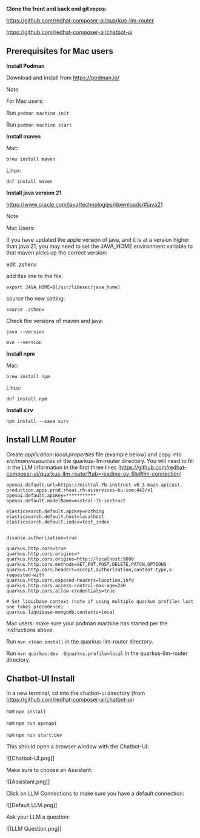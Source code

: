 **Clone the front and back end git repos:**

https://github.com/redhat-composer-ai/quarkus-llm-router

https://github.com/redhat-composer-ai/chatbot-ui

## Prerequisites for Mac users

**Install Podman**

Download and install from https://podman.io/

> [!NOTE]
> For Mac users:
> 
> Run `podman machine init`
> 
> Run `podman machine start`

**Install maven**

Mac:

`brew install maven`

Linux:

`dnf install maven`

**Install java version 21**

   https://www.oracle.com/java/technologies/downloads/#java21
      

> [!NOTE]
>   Mac Users:
>   
>   If you have updated the apple version of java, and it is at a version higher than java 21, you may need to set the JAVA_HOME environment variable to that maven picks up the correct version:
> 
>   edit .zshenv
> 
>   add this line to the file:
> 
>   `export JAVA_HOME=$(/usr/libexec/java_home)`
> 
>   source the new setting: 
>   
>   `source .zshenv`

  
  Check the versions of maven and java:

  `java --version`

  `mvn --version`

**Install npm**

Mac:

`brew install npm`

Linux:

`dnf install npm`
   
**Install sirv**

  `npm install --save sirv`

## Install LLM Router
Create *application-local.properties* file (example below) and copy into *src/main/resources* of the quarkus-llm-router directory. You will need to fill in the LLM information in the first three lines (https://github.com/redhat-composer-ai/quarkus-llm-router?tab=readme-ov-file#llm-connection)

```
openai.default.url=https://mistral-7b-instruct-v0-3-maas-apicast-production.apps.prod.rhoai.rh-aiservices-bu.com:443/v1
openai.default.apiKey=***********
openai.default.modelName=mistral-7b-instruct

elasticsearch.default.apiKey=nothing
elasticsearch.default.host=localhost
elasticsearch.default.index=test_index


disable.authorization=true

quarkus.http.cors=true
quarkus.http.cors.origins=*
quarkus.http.cors.origins=http://localhost:9000
quarkus.http.cors.methods=GET,PUT,POST,DELETE,PATCH,OPTIONS
quarkus.http.cors.headers=accept,authorization,content-type,x-requested-with
quarkus.http.cors.exposed-headers=location,info
quarkus.http.cors.access-control-max-age=24H
quarkus.http.cors.allow-credentials=true

# Set liquibase context (note if using multiple quarkus profiles last one takes precedence)
quarkus.liquibase-mongodb.contexts=local
```

Mac users: make sure your podman machine has started per the instructions above.

Run `mvn clean install` in the quarkus-llm-router directory.

Run `mvn quarkus:dev -Dquarkus.profile=local` in the quarkus-llm-router directory.

## Chatbot-UI Install
 In a new terminal, cd into the chatbot-ui directory (from https://github.com/redhat-composer-ai/chatbot-ui)

 run `npm install`
 
 run `npm run openapi`
 
 run `npm run start:dev`
 

 This should open a browser window with the Chatbot-UI:
 
![[Chatbot-UI.png]]

Make sure to choose an Assistant:

![[Assistant.png]]

Click on LLM Connections to make sure you have a default connection:

![[Default LLM.png]]




Ask your LLM a question:

![[LLM Question.png]]

